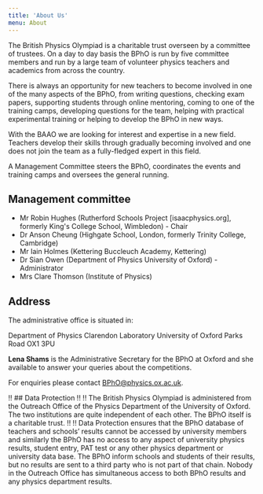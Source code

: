 ```yaml
---
title: 'About Us'
menu: About
---
```


The British Physics Olympiad is a charitable trust overseen by a committee of trustees. On a day to day basis the BPhO is run by five committee members and run by a large team of volunteer physics teachers and academics from across the country.

There is always an opportunity for new teachers to become involved in one of the many aspects of the BPhO, from writing questions, checking exam papers, supporting students through online mentoring, coming to one of the training camps, developing questions for the team, helping with practical experimental training or helping to develop the BPhO in new ways.

With the BAAO we are looking for interest and expertise in a new field. Teachers develop their skills through gradually becoming involved and one does not join the team as a fully-fledged expert in this field.

A Management Committee steers the BPhO, coordinates the events and training camps and oversees the general running.

## Management committee

* Mr Robin Hughes (Rutherford Schools Project [isaacphysics.org], formerly King's College School, Wimbledon) - Chair
* Dr Anson Cheung (Highgate School, London, formerly Trinity College, Cambridge)
* Mr Iain Holmes (Kettering Buccleuch Academy, Kettering)
* Dr Sian Owen (Department of Physics University of Oxford) - Administrator
* Mrs Clare Thomson (Institute of Physics)

## Address

The administrative office is situated in:

Department of Physics
Clarendon Laboratory
University of Oxford
Parks Road
OX1 3PU

**Lena Shams** is the Administrative Secretary for the BPhO at Oxford and she available to answer your queries about the competitions.

For enquiries please contact [BPhO@physics.ox.ac.uk](mailto:BPhO@physics.ox.ac.uk).

!! ## Data Protection
!!
!! The British Physics Olympiad is administered from the Outreach Office of the Physics Department of the University of Oxford. The two institutions are quite independent of each other. The BPhO itself is a charitable trust.
!!
!! Data Protection ensures that the BPhO database of teachers and schools’ results cannot be accessed by university members and similarly the BPhO has no access to any aspect of university physics results, student entry, PAT test or any other physics department or university data base. The BPhO inform schools and students of their results, but no results are sent to a third party who is not part of that chain. Nobody in the Outreach Office has simultaneous access to both BPhO results and any physics department results.
